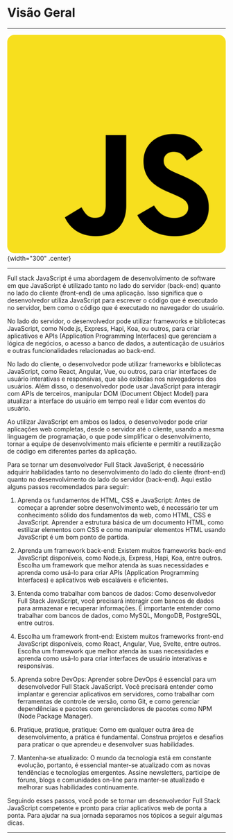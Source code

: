 # Visão Geral

---

![logo do projeto](assets/logo.png){width="300" .center}

---

Full stack JavaScript é uma abordagem de desenvolvimento de software em que JavaScript é utilizado tanto no lado do servidor (back-end) quanto no lado do cliente (front-end) de uma aplicação. Isso significa que o desenvolvedor utiliza JavaScript para escrever o código que é executado no servidor, bem como o código que é executado no navegador do usuário.

No lado do servidor, o desenvolvedor pode utilizar frameworks e bibliotecas JavaScript, como Node.js, Express, Hapi, Koa, ou outros, para criar aplicativos e APIs (Application Programming Interfaces) que gerenciam a lógica de negócios, o acesso a banco de dados, a autenticação de usuários e outras funcionalidades relacionadas ao back-end.

No lado do cliente, o desenvolvedor pode utilizar frameworks e bibliotecas JavaScript, como React, Angular, Vue, ou outros, para criar interfaces de usuário interativas e responsivas, que são exibidas nos navegadores dos usuários. Além disso, o desenvolvedor pode usar JavaScript para interagir com APIs de terceiros, manipular DOM (Document Object Model) para atualizar a interface do usuário em tempo real e lidar com eventos do usuário.

Ao utilizar JavaScript em ambos os lados, o desenvolvedor pode criar aplicações web completas, desde o servidor até o cliente, usando a mesma linguagem de programação, o que pode simplificar o desenvolvimento, tornar a equipe de desenvolvimento mais eficiente e permitir a reutilização de código em diferentes partes da aplicação.

Para se tornar um desenvolvedor Full Stack JavaScript, é necessário adquirir habilidades tanto no desenvolvimento do lado do cliente (front-end) quanto no desenvolvimento do lado do servidor (back-end). Aqui estão alguns passos recomendados para seguir:

1. Aprenda os fundamentos de HTML, CSS e JavaScript: Antes de começar a aprender sobre desenvolvimento web, é necessário ter um conhecimento sólido dos fundamentos da web, como HTML, CSS e JavaScript. Aprender a estrutura básica de um documento HTML, como estilizar elementos com CSS e como manipular elementos HTML usando JavaScript é um bom ponto de partida.

2. Aprenda um framework back-end: Existem muitos frameworks back-end JavaScript disponíveis, como Node.js, Express, Hapi, Koa, entre outros. Escolha um framework que melhor atenda às suas necessidades e aprenda como usá-lo para criar APIs (Application Programming Interfaces) e aplicativos web escaláveis e eficientes.

3. Entenda como trabalhar com bancos de dados: Como desenvolvedor Full Stack JavaScript, você precisará interagir com bancos de dados para armazenar e recuperar informações. É importante entender como trabalhar com bancos de dados, como MySQL, MongoDB, PostgreSQL, entre outros.

4. Escolha um framework front-end: Existem muitos frameworks front-end JavaScript disponíveis, como React, Angular, Vue, Svelte, entre outros. Escolha um framework que melhor atenda às suas necessidades e aprenda como usá-lo para criar interfaces de usuário interativas e responsivas.

5. Aprenda sobre DevOps: Aprender sobre DevOps é essencial para um desenvolvedor Full Stack JavaScript. Você precisará entender como implantar e gerenciar aplicativos em servidores, como trabalhar com ferramentas de controle de versão, como Git, e como gerenciar dependências e pacotes com gerenciadores de pacotes como NPM (Node Package Manager).

6. Pratique, pratique, pratique: Como em qualquer outra área de desenvolvimento, a prática é fundamental. Construa projetos e desafios para praticar o que aprendeu e desenvolver suas habilidades.

7. Mantenha-se atualizado: O mundo da tecnologia está em constante evolução, portanto, é essencial manter-se atualizado com as novas tendências e tecnologias emergentes. Assine newsletters, participe de fóruns, blogs e comunidades on-line para manter-se atualizado e melhorar suas habilidades continuamente.

Seguindo esses passos, você pode se tornar um desenvolvedor Full Stack JavaScript competente e pronto para criar aplicativos web de ponta a ponta. Para ajudar na sua jornada separamos nos tópicos a seguir algumas dicas.

---
